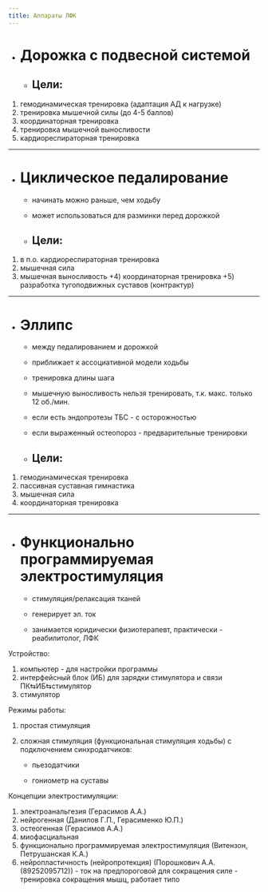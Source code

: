 ```yaml
---
title: Аппараты ЛФК
---
```


- # Дорожка с подвесной системой
	 - ## Цели:
1) гемодинамическая тренировка (адаптация АД к нагрузке)
2) тренировка мышечной силы (до 4-5 баллов)
3) координаторная тренировка
4) тренировка мышечной выносливости
5) кардиореспираторная тренировка

- ---

- # Циклическое педалирование
	 - начинать можно раньше, чем ходьбу

	 - может использоваться для разминки перед дорожкой

	 - ## Цели:
1) в п.о. кардиореспираторная тренировка
2) мышечная сила
3) мышечная выносливость
+4) координаторная тренировка
+5) разработка тугоподвижных суставов (контрактур)

- ---

- # Эллипс
	 - между педалированием и дорожкой

	 - приближает к ассоциативной модели ходьбы

	 - тренировка длины шага

	 - мышечную выносливость нельзя тренировать, т.к. макс. только 12 об./мин.

	 - если есть эндопротезы ТБС - с осторожностью

	 - если выраженный остеопороз - предварительные тренировки

	 - ## Цели:
1) гемодинамическая тренировка
2) пассивная суставная гимнастика
3) мышечная сила
4) координаторная тренировка

- ---

- # Функционально программируемая электростимуляция
	 - стимуляция/релаксация тканей

	 - генерирует эл. ток

	 - занимается юридически физиотерапевт, практически - реабилитолог, ЛФК

Устройство:
1) компьютер - для настройки программы
2) интерфейсный блок (ИБ) для зарядки стимулятора и связи ПК⇆ИБ⇆стимулятор
3) стимулятор

Режимы работы: 
1) простая стимуляция
2) сложная стимуляция (функциональная стимуляция ходьбы) с подключением синхродатчиков:

	 - пьезодатчики

	 - гониометр на суставы

Концепции электростимуляции:
1) электроанальгезия (Герасимов А.А.)
2) нейрогенная (Данилов Г.П., Герасименко Ю.П.)
3) остеогенная (Герасимов А.А.)
4) миофасциальная
5) функционально программируемая электростимуляция (Витензон, Петрушанская К.А.)
6) нейропластичность (нейропротекция) (Порошкович А.А. (89252095712)) - ток на предпороговой для сокращения силе - тренировка сокращения мышц, работает типо
